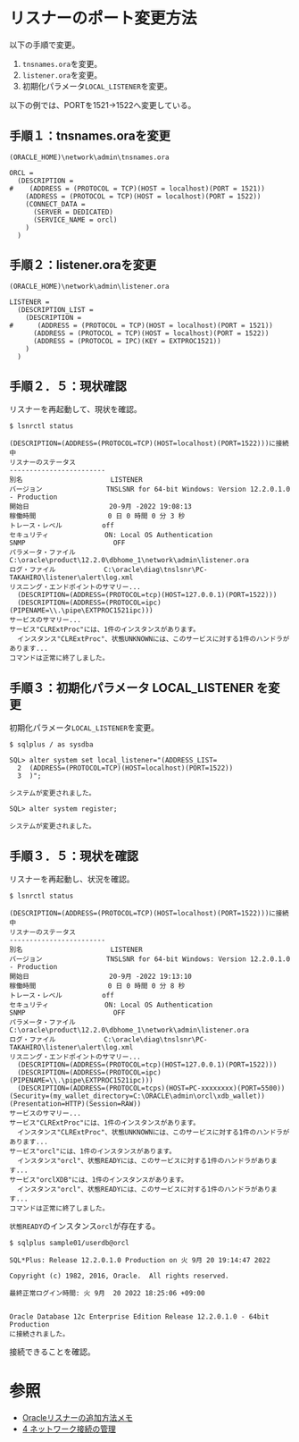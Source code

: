 # リスナーのポート変更方法

以下の手順で変更。

1. `tnsnames.ora`を変更。
2. `listener.ora`を変更。
3. 初期化パラメータ`LOCAL_LISTENER`を変更。

以下の例では、PORTを1521→1522へ変更している。

## 手順１：tnsnames.oraを変更
`(ORACLE_HOME)\network\admin\tnsnames.ora`

```
ORCL =
  (DESCRIPTION =
#    (ADDRESS = (PROTOCOL = TCP)(HOST = localhost)(PORT = 1521))
    (ADDRESS = (PROTOCOL = TCP)(HOST = localhost)(PORT = 1522))
    (CONNECT_DATA =
      (SERVER = DEDICATED)
      (SERVICE_NAME = orcl)
    )
  )
```

## 手順２：listener.oraを変更
`(ORACLE_HOME)\network\admin\listener.ora`

```
LISTENER =
  (DESCRIPTION_LIST =
    (DESCRIPTION =
#      (ADDRESS = (PROTOCOL = TCP)(HOST = localhost)(PORT = 1521))
      (ADDRESS = (PROTOCOL = TCP)(HOST = localhost)(PORT = 1522))
      (ADDRESS = (PROTOCOL = IPC)(KEY = EXTPROC1521))
    )
  )
```

## 手順２．５：現状確認

リスナーを再起動して、現状を確認。

```
$ lsnrctl status

(DESCRIPTION=(ADDRESS=(PROTOCOL=TCP)(HOST=localhost)(PORT=1522)))に接続中
リスナーのステータス
------------------------
別名                      LISTENER
バージョン                TNSLSNR for 64-bit Windows: Version 12.2.0.1.0 - Production
開始日                    20-9月 -2022 19:08:13
稼働時間                  0 日 0 時間 0 分 3 秒
トレース・レベル          off
セキュリティ              ON: Local OS Authentication
SNMP                      OFF
パラメータ・ファイル      C:\oracle\product\12.2.0\dbhome_1\network\admin\listener.ora
ログ・ファイル            C:\oracle\diag\tnslsnr\PC-TAKAHIRO\listener\alert\log.xml
リスニング・エンドポイントのサマリー...
  (DESCRIPTION=(ADDRESS=(PROTOCOL=tcp)(HOST=127.0.0.1)(PORT=1522)))
  (DESCRIPTION=(ADDRESS=(PROTOCOL=ipc)(PIPENAME=\\.\pipe\EXTPROC1521ipc)))
サービスのサマリー...
サービス"CLRExtProc"には、1件のインスタンスがあります。
  インスタンス"CLRExtProc"、状態UNKNOWNには、このサービスに対する1件のハンドラがあります...
コマンドは正常に終了しました。
```

## 手順３：初期化パラメータ LOCAL_LISTENER を変更

初期化パラメータ`LOCAL_LISTENER`を変更。

```
$ sqlplus / as sysdba

SQL> alter system set local_listener="(ADDRESS_LIST=
  2  (ADDRESS=(PROTOCOL=TCP)(HOST=localhost)(PORT=1522))
  3  )";

システムが変更されました。

SQL> alter system register;

システムが変更されました。
```

## 手順３．５：現状を確認

リスナーを再起動し、状況を確認。

```
$ lsnrctl status

(DESCRIPTION=(ADDRESS=(PROTOCOL=TCP)(HOST=localhost)(PORT=1522)))に接続中
リスナーのステータス
------------------------
別名                      LISTENER
バージョン                TNSLSNR for 64-bit Windows: Version 12.2.0.1.0 - Production
開始日                    20-9月 -2022 19:13:10
稼働時間                  0 日 0 時間 0 分 8 秒
トレース・レベル          off
セキュリティ              ON: Local OS Authentication
SNMP                      OFF
パラメータ・ファイル      C:\oracle\product\12.2.0\dbhome_1\network\admin\listener.ora
ログ・ファイル            C:\oracle\diag\tnslsnr\PC-TAKAHIRO\listener\alert\log.xml
リスニング・エンドポイントのサマリー...
  (DESCRIPTION=(ADDRESS=(PROTOCOL=tcp)(HOST=127.0.0.1)(PORT=1522)))
  (DESCRIPTION=(ADDRESS=(PROTOCOL=ipc)(PIPENAME=\\.\pipe\EXTPROC1521ipc)))
  (DESCRIPTION=(ADDRESS=(PROTOCOL=tcps)(HOST=PC-xxxxxxxx)(PORT=5500))(Security=(my_wallet_directory=C:\ORACLE\admin\orcl\xdb_wallet))(Presentation=HTTP)(Session=RAW))
サービスのサマリー...
サービス"CLRExtProc"には、1件のインスタンスがあります。
  インスタンス"CLRExtProc"、状態UNKNOWNには、このサービスに対する1件のハンドラがあります...
サービス"orcl"には、1件のインスタンスがあります。
  インスタンス"orcl"、状態READYには、このサービスに対する1件のハンドラがあります...
サービス"orclXDB"には、1件のインスタンスがあります。
  インスタンス"orcl"、状態READYには、このサービスに対する1件のハンドラがあります...
コマンドは正常に終了しました。
```

`状態READY`のインスタンス`orcl`が存在する。

```
$ sqlplus sample01/userdb@orcl

SQL*Plus: Release 12.2.0.1.0 Production on 火 9月 20 19:14:47 2022

Copyright (c) 1982, 2016, Oracle.  All rights reserved.

最終正常ログイン時間: 火 9月  20 2022 18:25:06 +09:00


Oracle Database 12c Enterprise Edition Release 12.2.0.1.0 - 64bit Production
に接続されました。
```

接続できることを確認。

# 参照
- [Oracleリスナーの追加方法メモ](https://kenken0807.hatenablog.com/entry/2015/08/17/121714)
- [4 ネットワーク接続の管理](https://docs.oracle.com/cd/E36055_01/server.112/b66471/network.htm#BHCDDAII)